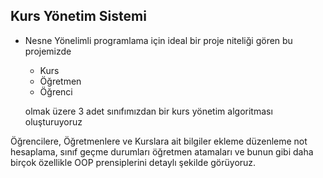 ## Kurs Yönetim Sistemi

- Nesne Yönelimli programlama için ideal bir proje niteliği gören bu 
projemizde 
  * Kurs
  * Öğretmen
  * Öğrenci 
  

  olmak üzere 3 adet sınıfımızdan bir kurs yönetim algoritması 
  oluşturuyoruz
  
Öğrencilere, Öğretmenlere ve Kurslara ait bilgiler ekleme düzenleme
not hesaplama, sınıf geçme durumları öğretmen atamaları ve bunun gibi daha  birçok 
özellikle OOP prensiplerini detaylı şekilde görüyoruz.